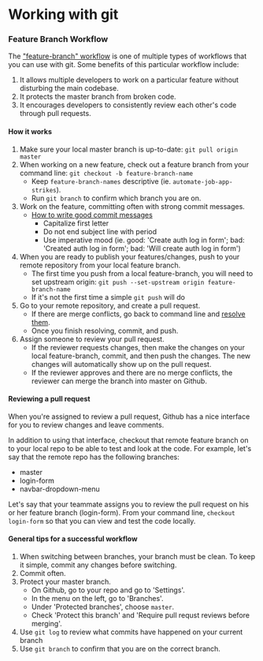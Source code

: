 # Working with git

### Feature Branch Workflow
The ["feature-branch" workflow][feature-branch] is one of multiple types of workflows that you can use with git. Some benefits of this particular workflow include:

1. It allows multiple developers to work on a particular feature without disturbing the main codebase.
2. It protects the master branch from broken code.
3. It encourages developers to consistently review each other's code through pull requests.

#### How it works
1. Make sure your local master branch is up-to-date: `git pull origin master`
2. When working on a new feature, check out a feature branch from your command line: `git checkout -b feature-branch-name`
    * Keep `feature-branch-names` descriptive (ie. `automate-job-app-strikes`).
    * Run `git branch` to confirm which branch you are on.
3. Work on the feature, committing often with strong commit messages.
    * [How to write good commit messages][good-commit-messages]
        * Capitalize first letter
        * Do not end subject line with period
        * Use imperative mood (ie. good: 'Create auth log in form'; bad: 'Created auth log in form'; bad: 'Will create auth log in form')
4. When you are ready to publish your features/changes, push to your remote repository from your local feature branch.
    * The first time you push from a local feature-branch, you will need to set upstream origin: `git push --set-upstream origin feature-branch-name`
    * If it's not the first time a simple `git push` will do
5. Go to your remote repository, and create a pull request.
    * If there are merge conflicts, go back to command line and [resolve them][resolving-merge-conflicts].
    * Once you finish resolving, commit, and push.
6. Assign someone to review your pull request.
    * If the reviewer requests changes, then make the changes on your local feature-branch, commit, and then push the changes. The new changes will automatically show up on the pull request.
    * If the reviewer approves and there are no merge conflicts, the reviewer can merge the branch into master on Github.

#### Reviewing a pull request
When you're assigned to review a pull request, Github has a nice interface for you to review changes and leave comments.

In addition to using that interface, checkout that remote feature branch on to your local repo to be able to test and look at the code. For example, let's say that the remote repo has the following branches:
* master
* login-form
* navbar-dropdown-menu

Let's say that your teammate assigns you to review the pull request on his or her feature branch (login-form). From your command line, `checkout login-form` so that you can view and test the code locally.

#### General tips for a successful workflow
1. When switching between branches, your branch must be clean. To keep it simple, commit any changes before switching.
2. Commit often.
3. Protect your master branch.
    * On Github, go to your repo and go to 'Settings'.
    * In the menu on the left, go to 'Branches'.
    * Under 'Protected branches', choose `master`.
    * Check 'Protect this branch' and 'Require pull requst reviews before merging'.
4. Use `git log` to review what commits have happened on your current branch
5. Use `git branch` to confirm that you are on the correct branch.

[feature-branch]: https://www.atlassian.com/git/tutorials/comparing-workflows#feature-branch-workflow
[resolving-merge-conflicts]: https://help.github.com/articles/resolving-a-merge-conflict-using-the-command-line/
[good-commit-messages]: https://chris.beams.io/posts/git-commit/
